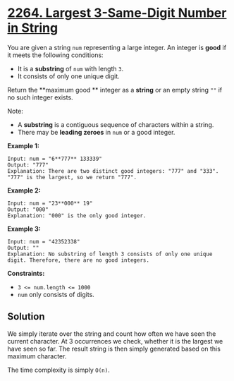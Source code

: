 # [2264. Largest 3-Same-Digit Number in String](https://leetcode.com/problems/largest-3-same-digit-number-in-string/description/?envType=daily-question&envId=2025-08-14)

You are given a string <code>num</code> representing a large integer. An integer is **good**  if it meets the following conditions:

- It is a **substring**  of <code>num</code> with length <code>3</code>.
- It consists of only one unique digit.

Return the **maximum good ** integer as a **string**  or an empty string <code>""</code> if no such integer exists.

Note:

- A **substring**  is a contiguous sequence of characters within a string.
- There may be **leading zeroes**  in <code>num</code> or a good integer.

**Example 1:**

```
Input: num = "6**777** 133339"
Output: "777"
Explanation: There are two distinct good integers: "777" and "333".
"777" is the largest, so we return "777".
```

**Example 2:**

```
Input: num = "23**000** 19"
Output: "000"
Explanation: "000" is the only good integer.
```

**Example 3:**

```
Input: num = "42352338"
Output: ""
Explanation: No substring of length 3 consists of only one unique digit. Therefore, there are no good integers.
```

**Constraints:**

- <code>3 <= num.length <= 1000</code>
- <code>num</code> only consists of digits.

## Solution

We simply iterate over the string and count how often we have seen the current character. At 3 occurrences we check,
whether it is the largest we have seen so far. The result string is then simply generated based on this maximum character.

The time complexity is simply `O(n)`.